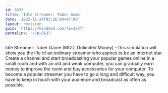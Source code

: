 ```yaml
---
id: 3637
title: 'Idle Streamer: Tuber Game'
date: '2022-11-24T03:26:04+07:00'
layout: revision
guid: 'https://kindmod.com/?p=3637'
permalink: '/?p=3637'
---
```


Idle Streamer: Tuber Game (MOD, Unlimited Money) – this simulation will show you the life of an ordinary streamer who aspires to be an internet star. Create a channel and start broadcasting your popular games online in a small room and with an old and weak computer, you can gradually earn money to improve the room and buy accessories for your computer. To become a popular streamer you have to go a long and difficult way, you have to keep in touch with your audience and broadcast as often as possible.